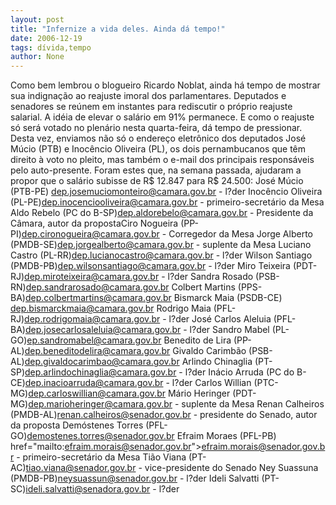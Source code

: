 ```yaml
---
layout: post
title: "Infernize a vida deles. Ainda dá tempo!"
date: 2006-12-19
tags: dívida,tempo
author: None
---
```

Como bem lembrou o blogueiro Ricardo Noblat, ainda há tempo de mostrar sua indignação ao reajuste imoral dos parlamentares.
Deputados e senadores&nbsp;se reúnem em instantes&nbsp;para rediscutir o próprio reajuste salarial. 
A idéia de elevar o salário em 91% permanece. E como o reajuste só será votado no plenário nesta quarta-feira, dá tempo de pressionar.
Desta vez, enviamos não só o endereço eletrônico dos deputados&nbsp;José Múcio (PTB)&nbsp;e Inocêncio Oliveira (PL), os dois pernambucanos que têm direito à voto no pleito, mas também&nbsp;o e-mail&nbsp;dos principais responsáveis pelo auto-presente. 
Foram estes que, na semana passada, ajudaram a propor que o salário subisse de R$ 12.847 para R$ 24.500:
José Múcio (PTB-PE) dep.josemuciomonteiro@camara.gov.br - l?der
Inocêncio Oliveira (PL-PE)dep.inocenciooliveira@camara.gov.br - primeiro-secretário da Mesa
Aldo Rebelo (PC do B-SP)dep.aldorebelo@camara.gov.br - Presidente da Câmara, autor da propostaCiro Nogueira (PP-PI)dep.cironogueira@camara.gov.br - Corregedor da Mesa
Jorge Alberto (PMDB-SE)dep.jorgealberto@camara.gov.br - suplente da Mesa
Luciano Castro (PL-RR)dep.lucianocastro@camara.gov.br - l?der
Wilson Santiago (PMDB-PB)dep.wilsonsantiago@camara.gov.br - l?der
Miro Teixeira (PDT-RJ)dep.miroteixeira@camara.gov.br - l?der
Sandra Rosado (PSB-RN)dep.sandrarosado@camara.gov.br 
Colbert Martins (PPS-BA)dep.colbertmartins@camara.gov.br 
Bismarck Maia (PSDB-CE) dep.bismarckmaia@camara.gov.br 
Rodrigo Maia (PFL-RJ)dep.rodrigomaia@camara.gov.br - l?der
José Carlos Aleluia (PFL-BA)dep.josecarlosaleluia@camara.gov.br - l?der
Sandro Mabel (PL-GO)ep.sandromabel@camara.gov.br 
Benedito de Lira (PP-AL)dep.beneditodelira@camara.gov.br 
Givaldo Carimbão (PSB-AL)dep.givaldocarimbao@camara.gov.br 
Arlindo Chinaglia (PT-SP)dep.arlindochinaglia@camara.gov.br - l?der
Inácio Arruda (PC do B-CE)dep.inacioarruda@camara.gov.br - l?der
Carlos Willian (PTC-MG)dep.carloswillian@camara.gov.br 
Mário Heringer (PDT-MG)dep.marioheringer@camara.gov.br - suplente da Mesa
Renan Calheiros (PMDB-AL)renan.calheiros@senador.gov.br - presidente do Senado, autor da proposta
Demóstenes Torres (PFL-GO)demostenes.torres@senador.gov.br
Efraim Moraes (PFL-PB)
 href=\"mailto:efraim.morais@senador.gov.br\">efraim.morais@senador.gov.br - primeiro-secretário da Mesa
Tião Viana (PT-AC)tiao.viana@senador.gov.br - vice-presidente do Senado
Ney Suassuna (PMDB-PB)neysuassun@senador.gov.br - l?der
Ideli Salvatti (PT-SC)ideli.salvatti@senadora.gov.br - l?der  